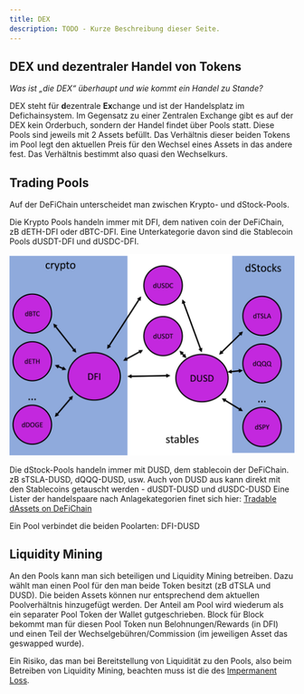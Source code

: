 ```yaml
---
title: DEX
description: TODO - Kurze Beschreibung dieser Seite.
---
```


## DEX und dezentraler Handel von Tokens

*Was ist „die DEX“ überhaupt und wie kommt ein Handel zu Stande?*

DEX steht für **d**ezentrale **Ex**change und ist der Handelsplatz im Defichainsystem. Im Gegensatz zu einer Zentralen Exchange gibt es auf der DEX kein Orderbuch, sondern der Handel findet über Pools statt. Diese Pools sind jeweils mit 2 Assets befüllt. Das Verhältnis dieser beiden Tokens im Pool legt den aktuellen Preis für den Wechsel eines Assets in das andere fest. Das Verhältnis bestimmt also quasi den Wechselkurs.

## Trading Pools

Auf der DeFiChain unterscheidet man zwischen Krypto- und dStock-Pools.

Die Krypto Pools handeln immer mit DFI, dem nativen coin der DeFiChain, zB dETH-DFI oder dBTC-DFI. Eine Unterkategorie davon sind die Stablecoin Pools dUSDT-DFI und dUSDC-DFI.

![](../media/dex_DE_pool-pairs.png)

Die dStock-Pools handeln immer mit DUSD, dem stablecoin der DeFiChain. zB sTSLA-DUSD, dQQQ-DUSD, usw. Auch von DUSD aus kann direkt mit den Stablecoins getauscht werden - dUSDT-DUSD und dUSDC-DUSD Eine Lister der handelspaare nach Anlagekategorien finet sich hier: [Tradable dAssets on DeFiChain](./Tradable_dAssets_on_DeFiChain.md)

Ein Pool verbindet die beiden Poolarten: DFI-DUSD

## Liquidity Mining

An den Pools kann man sich beteiligen und Liquidity Mining betreiben. Dazu wählt man einen Pool für den man beide Token besitzt (zB dTSLA und DUSD). Die beiden Assets können nur entsprechend dem aktuellen Poolverhältnis hinzugefügt werden. Der Anteil am Pool wird wiederum als ein separater Pool Token der Wallet gutgeschrieben. Block für Block bekommt man für diesen Pool Token nun Belohnungen/Rewards (in DFI) und einen Teil der Wechselgebühren/Commission (im jeweiligen Asset das geswapped wurde).

Ein Risiko, das man bei Bereitstellung von Liquidität zu den Pools, also beim Betreiben von Liquidity Mining, beachten muss ist die des [Impermanent Loss](./Impermanent_Loss.md).
